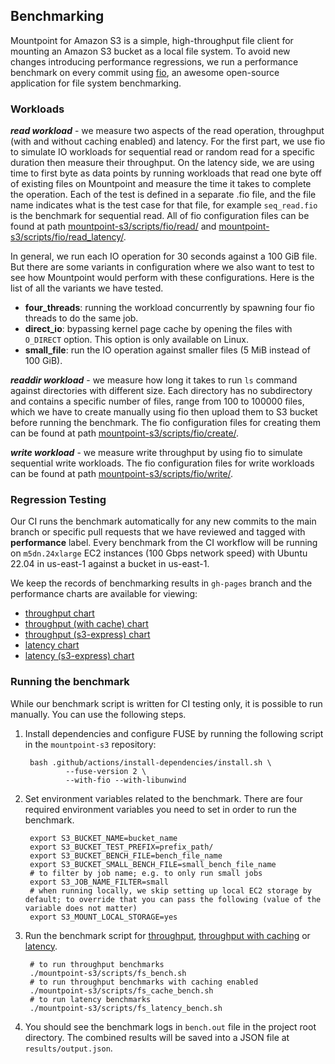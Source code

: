 ## Benchmarking

Mountpoint for Amazon S3 is a simple, high-throughput file client for mounting an Amazon S3 bucket as a local file system.
To avoid new changes introducing performance regressions, we run a performance benchmark on every commit using [fio](https://github.com/axboe/fio), an awesome open-source application for file system benchmarking.

### Workloads

***read workload*** - we measure two aspects of the read operation, throughput (with and without caching enabled) and latency. For the first part, we use fio to simulate IO workloads for sequential read or random read for a specific duration then measure their throughput. On the latency side, we are using time to first byte as data points by running workloads that read one byte off of existing files on Mountpoint and measure the time it takes to complete the operation. Each of the test is defined in a separate .fio file, and the file name indicates what is the test case for that file, for example `seq_read.fio` is the benchmark for sequential read. All of fio configuration files can be found at path [mountpoint-s3/scripts/fio/read/](../mountpoint-s3/scripts/fio/read) and [mountpoint-s3/scripts/fio/read_latency/](../mountpoint-s3/scripts/fio/read_latency).

In general, we run each IO operation for 30 seconds against a 100 GiB file. But there are some variants in configuration where we also want to test to see how Mountpoint would perform with these configurations. Here is the list of all the variants we have tested.

* **four_threads**: running the workload concurrently by spawning four fio threads to do the same job.
* **direct_io**: bypassing kernel page cache by opening the files with `O_DIRECT` option. This option is only available on Linux.
* **small_file**: run the IO operation against smaller files (5 MiB instead of 100 GiB).

***readdir workload*** - we measure how long it takes to run `ls` command against directories with different size. Each directory has no subdirectory and contains a specific number of files, range from 100 to 100000 files, which we have to create manually using fio then upload them to S3 bucket before running the benchmark. The fio configuration files for creating them can be found at path [mountpoint-s3/scripts/fio/create/](../mountpoint-s3/scripts/fio/create).

***write workload*** - we measure write throughput by using fio to simulate sequential write workloads. The fio configuration files for write workloads can be found at path [mountpoint-s3/scripts/fio/write/](../mountpoint-s3/scripts/fio/write).

### Regression Testing
Our CI runs the benchmark automatically for any new commits to the main branch or specific pull requests that we have reviewed and tagged with **performance** label. Every benchmark from the CI workflow will be running on `m5dn.24xlarge` EC2 instances (100 Gbps network speed) with Ubuntu 22.04 in us-east-1 against a bucket in us-east-1.

We keep the records of benchmarking results in `gh-pages` branch and the performance charts are available for viewing:
- [throughput chart](https://awslabs.github.io/mountpoint-s3/dev/bench/)
- [throughput (with cache) chart](https://awslabs.github.io/mountpoint-s3/dev/cache_bench/)
- [throughput (s3-express) chart](https://awslabs.github.io/mountpoint-s3/dev/s3-express/bench)
- [latency chart](https://awslabs.github.io/mountpoint-s3/dev/latency_bench/)
- [latency (s3-express) chart](https://awslabs.github.io/mountpoint-s3/dev/s3-express/latency_bench/)

### Running the benchmark
While our benchmark script is written for CI testing only, it is possible to run manually.
You can use the following steps.

1. Install dependencies and configure FUSE by running the following script in the `mountpoint-s3` repository:

        bash .github/actions/install-dependencies/install.sh \
                --fuse-version 2 \
                --with-fio --with-libunwind

2. Set environment variables related to the benchmark. There are four required environment variables you need to set in order to run the benchmark.

        export S3_BUCKET_NAME=bucket_name
        export S3_BUCKET_TEST_PREFIX=prefix_path/
        export S3_BUCKET_BENCH_FILE=bench_file_name
        export S3_BUCKET_SMALL_BENCH_FILE=small_bench_file_name
        # to filter by job name; e.g. to only run small jobs
        export S3_JOB_NAME_FILTER=small
        # when running locally, we skip setting up local EC2 storage by default; to override that you can pass the following (value of the variable does not matter)
        export S3_MOUNT_LOCAL_STORAGE=yes

3. Run the benchmark script for [throughput](../mountpoint-s3/scripts/fs_bench.sh), [throughput with caching](../mountpoint-s3/scripts/fs_cache_bench.sh) or [latency](../mountpoint-s3/scripts/fs_latency_bench.sh).

        # to run throughput benchmarks
        ./mountpoint-s3/scripts/fs_bench.sh
        # to run throughput benchmarks with caching enabled
        ./mountpoint-s3/scripts/fs_cache_bench.sh
        # to run latency benchmarks
        ./mountpoint-s3/scripts/fs_latency_bench.sh

4. You should see the benchmark logs in `bench.out` file in the project root directory. The combined results will be saved into a JSON file at `results/output.json`.
